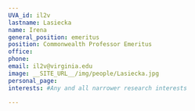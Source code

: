 ```yaml
---
UVA_id: il2v
lastname: Lasiecka
name: Irena
general_position: emeritus
position: Commonwealth Professor Emeritus
office:
phone:
email: il2v@virginia.edu
image: __SITE_URL__/img/people/Lasiecka.jpg
personal_page:
interests: #Any and all narrower research interests

---
```

